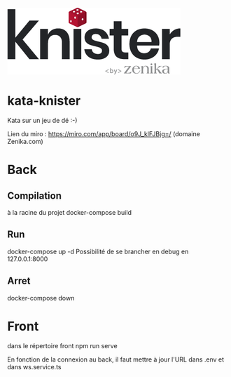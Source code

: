![Knister logo](https://github.com/Zenika/kata-knister/blob/master/doc/logo_black.png?raw=true)


# kata-knister
Kata sur un jeu de dé :-)

Lien du miro : https://miro.com/app/board/o9J_klFJBjg=/
(domaine Zenika.com)

# Back
## Compilation

à la racine du projet docker-compose build

## Run
docker-compose up -d
Possibilité de se brancher en debug en 127.0.0.1:8000

## Arret
docker-compose down

# Front
dans le répertoire front
npm run serve

En fonction de la connexion au back, il faut mettre à jour l'URL dans .env et dans ws.service.ts
